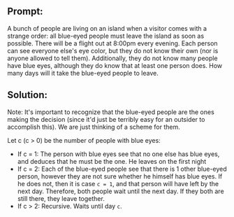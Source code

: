 ## Prompt:
A bunch of people are living on an island when a visitor comes with a strange order: all blue-eyed people must leave the island as soon as possible. There will be a flight out at 8:00pm every evening. Each person can see everyone else's eye color, but they do not know their own (nor is anyone allowed to tell them). Additionally, they do not know many people have blue eyes, although they do know that at least one person does. How many days will it take the blue-eyed people to leave.

## Solution:
Note: It's important to recognize that the blue-eyed people are the ones making the decision (since it'd just be terribly easy for an outsider to accomplish this). We are just thinking of a scheme for them.

Let c (c > 0) be the number of people with blue eyes:
- If c = 1: The person with blue eyes see that no one else has blue eyes, and deduces that he must be the one. He leaves on the first night
- If c = 2: Each of the blue-eyed people see that there is 1 other blue-eyed person, however they are not sure whether he himself has blue eyes. If he does not, then it is case `c = 1`, and that person will have left by the next day. Therefore, both people wait until the next day. If they both are still there, they leave together.
- If c > 2: Recursive. Waits until day `c`.

